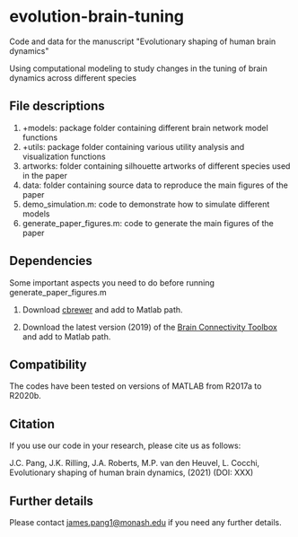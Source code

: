 # evolution-brain-tuning
Code and data for the manuscript "Evolutionary shaping of human brain dynamics"

Using computational modeling to study changes in the tuning of brain dynamics across different species

## File descriptions

1. +models: package folder containing different brain network model functions
2. +utils: package folder containing various utility analysis and visualization functions
3. artworks: folder containing silhouette artworks of different species used in the paper
4. data: folder containing source data to reproduce the main figures of the paper
5. demo_simulation.m: code to demonstrate how to simulate different models
6. generate_paper_figures.m: code to generate the main figures of the paper

## Dependencies

Some important aspects you need to do before running generate_paper_figures.m

1. Download [cbrewer](https://au.mathworks.com/matlabcentral/fileexchange/34087-cbrewer-colorbrewer-schemes-for-matlab) and add to Matlab path.

2. Download the latest version (2019) of the [Brain Connectivity Toolbox](https://sites.google.com/site/bctnet/) and add to Matlab path.

## Compatibility

The codes have been tested on versions of MATLAB from R2017a to R2020b.

## Citation

If you use our code in your research, please cite us as follows:

J.C. Pang, J.K. Rilling, J.A. Roberts, M.P. van den Heuvel, L. Cocchi, Evolutionary shaping of human brain dynamics, (2021) (DOI: XXX)

## Further details

Please contact james.pang1@monash.edu if you need any further details.
